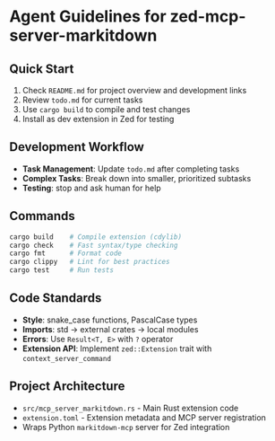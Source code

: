 # Agent Guidelines for zed-mcp-server-markitdown

## Quick Start
1. Check `README.md` for project overview and development links
2. Review `todo.md` for current tasks
3. Use `cargo build` to compile and test changes
4. Install as dev extension in Zed for testing

## Development Workflow
- **Task Management**: Update `todo.md` after completing tasks
- **Complex Tasks**: Break down into smaller, prioritized subtasks
- **Testing**: stop and ask human for help

## Commands
```bash
cargo build    # Compile extension (cdylib)
cargo check    # Fast syntax/type checking
cargo fmt      # Format code
cargo clippy   # Lint for best practices
cargo test     # Run tests
```

## Code Standards
- **Style**: snake_case functions, PascalCase types
- **Imports**: std → external crates → local modules
- **Errors**: Use `Result<T, E>` with `?` operator
- **Extension API**: Implement `zed::Extension` trait with `context_server_command`

## Project Architecture
- `src/mcp_server_markitdown.rs` - Main Rust extension code
- `extension.toml` - Extension metadata and MCP server registration
- Wraps Python `markitdown-mcp` server for Zed integration
